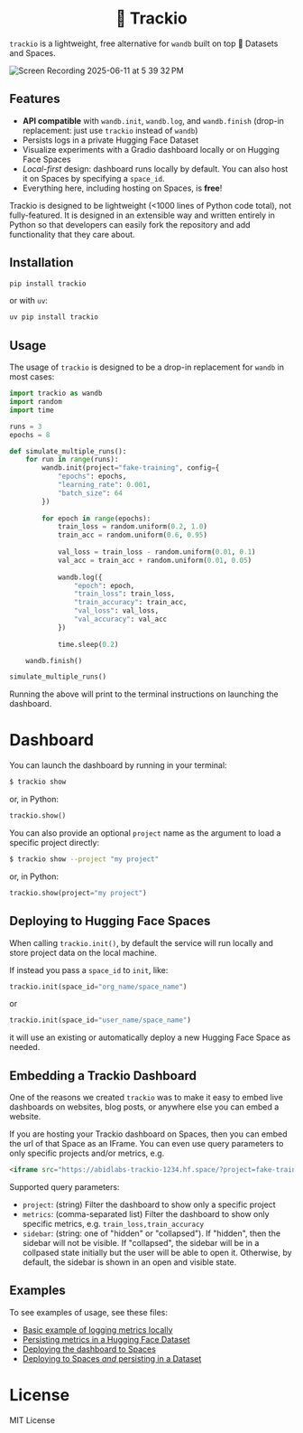 <p align="center">
<h1><center> 🎯 Trackio</center></h1>
</p>

`trackio` is a lightweight, free alternative for `wandb` built on top 🤗 Datasets and Spaces.

![Screen Recording 2025-06-11 at 5 39 32 PM](https://github.com/user-attachments/assets/5cf12286-54e7-4119-8a20-88c2cbd37ab6)


## Features
- **API compatible** with `wandb.init`, `wandb.log`, and `wandb.finish` (drop-in replacement: just use `trackio` instead of `wandb`)
- Persists logs in a private Hugging Face Dataset
- Visualize experiments with a Gradio dashboard locally or on Hugging Face Spaces
- *Local-first* design: dashboard runs locally by default. You can also host it on Spaces by specifying a `space_id`.
- Everything here, including hosting on Spaces, is **free**!

Trackio is designed to be lightweight (<1000 lines of Python code total), not fully-featured. It is designed in an extensible way and written entirely in Python so that developers can easily fork the repository and add functionality that they care about.


## Installation

```bash
pip install trackio
```

or with `uv`:

```py
uv pip install trackio
```

## Usage

The usage of `trackio` is designed to be a drop-in replacement for `wandb` in most cases:

```python
import trackio as wandb
import random
import time

runs = 3
epochs = 8

def simulate_multiple_runs():
    for run in range(runs):
        wandb.init(project="fake-training", config={
            "epochs": epochs,
            "learning_rate": 0.001,
            "batch_size": 64
        })
        
        for epoch in range(epochs):
            train_loss = random.uniform(0.2, 1.0)
            train_acc = random.uniform(0.6, 0.95)
    
            val_loss = train_loss - random.uniform(0.01, 0.1)
            val_acc = train_acc + random.uniform(0.01, 0.05)
    
            wandb.log({
                "epoch": epoch,
                "train_loss": train_loss,
                "train_accuracy": train_acc,
                "val_loss": val_loss,
                "val_accuracy": val_acc
            })
    
            time.sleep(0.2)

    wandb.finish()

simulate_multiple_runs()
```

Running the above will print to the terminal instructions on launching the dashboard.

# Dashboard

You can launch the dashboard by running in your terminal:

```bash
$ trackio show
```

or, in Python:

```py
trackio.show()
```

You can also provide an optional `project` name as the argument to load a specific project directly:

```bash
$ trackio show --project "my project"
```

or, in Python:

```py
trackio.show(project="my project")
```

## Deploying to Hugging Face Spaces

When calling `trackio.init()`, by default the service will run locally and store project data on the local machine. 

If instead you pass a `space_id` to `init`, like:

```py
trackio.init(space_id="org_name/space_name")
``` 
or 
```py
trackio.init(space_id="user_name/space_name")
``` 

it will use an existing or automatically deploy a new Hugging Face Space as needed.

## Embedding a Trackio Dashboard

One of the reasons we created `trackio` was to make it easy to embed live dashboards on websites, blog posts, or anywhere else you can embed a website.

If you are hosting your Trackio dashboard on Spaces, then you can embed the url of that Space as an IFrame. You can even use query parameters to only specific projects and/or metrics, e.g.

```html
<iframe src="https://abidlabs-trackio-1234.hf.space/?project=fake-training&metrics=train_loss,train_accuracy&sidebar=hidden" width=1600 height=500 frameBorder="0">
```

Supported query parameters:

- `project`: (string) Filter the dashboard to show only a specific project
- `metrics`: (comma-separated list) Filter the dashboard to show only specific metrics, e.g. `train_loss,train_accuracy`
- `sidebar`: (string: one of "hidden" or "collapsed"). If "hidden", then the sidebar will not be visible. If "collapsed", the sidebar will be in a collpased state initially but the user will be able to open it. Otherwise, by default, the sidebar is shown in an open and visible state.

## Examples

To see examples of usage, see these files:
* [Basic example of logging metrics locally](https://github.com/gradio-app/trackio/blob/main/examples/fake-training.py)
* [Persisting metrics in a Hugging Face Dataset](https://github.com/gradio-app/trackio/blob/main/examples/persist-dataset.py)
* [Deploying the dashboard to Spaces](https://github.com/gradio-app/trackio/blob/main/examples/deploy-on-spaces.py)
* [Deploying to Spaces _and_ persisting in a Dataset](https://github.com/gradio-app/trackio/blob/main/examples/persist-dataset-on-spaces.py)

# License

MIT License 
